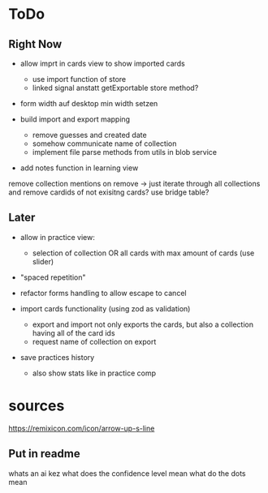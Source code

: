 # ToDo

## Right Now

- allow imprt in cards view to show imported cards
  - use import function of store
  - linked signal anstatt getExportable store method?

- form width auf desktop min width setzen
- build import and export mapping
  - remove guesses and created date
  - somehow communicate name of collection
  - implement file parse methods from utils in blob service

- add notes function in learning view

remove collection mentions on remove -> just iterate through all collections and remove cardids of not exisitng cards? use bridge table?

## Later

- allow in practice view:
  - selection of collection OR all cards with max amount of cards (use slider)
- "spaced repetition"

- refactor forms handling to allow escape to cancel
- import cards functionality (using zod as validation)
  - export and import not only exports the cards, but also a collection having all of the card ids
  - request name of collection on export

- save practices history
  - also show stats like in practice comp

# sources

https://remixicon.com/icon/arrow-up-s-line

## Put in readme

whats an ai kez
what does the confidence level mean
what do the dots mean
